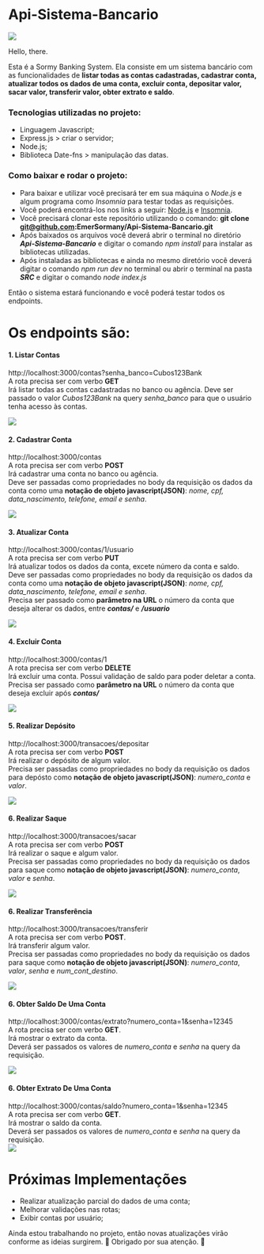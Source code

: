 # Api-Sistema-Bancario
<img src="/imagens/Sormy Banking System.png">


Hello, there.

Esta é a Sormy Banking System. Ela consiste em um sistema bancário com as funcionalidades de **listar todas as contas cadastradas, cadastrar conta, atualizar todos os dados de uma conta, excluir conta, depositar valor, sacar valor, transferir valor, obter extrato e saldo**.

### Tecnologias utilizadas no projeto:
 *  Linguagem Javascript;
 *  Express.js  > criar o servidor;
 *  Node.js;
 *  Biblioteca Date-fns > manipulação das datas.

### Como baixar e rodar o projeto:
 * Para baixar e utilizar você precisará ter em sua máquina o *Node.js* e algum programa como *Insomnia* para testar todas as requisições.
 * Você poderá encontrá-los nos links a seguir: [Node.js](https://nodejs.org/en)  e  [Insomnia](https://insomnia.rest/download).
 * Você precisará clonar este repositório utilizando o comando: **git clone git@github.com:EmerSormany/Api-Sistema-Bancario.git**
 * Após baixados os arquivos você deverá abrir o terminal no diretório ***Api-Sistema-Bancario*** e digitar o comando *npm install* para instalar as bibliotecas utilizadas. 
 * Após instaladas as bibliotecas e ainda no mesmo diretório você deverá digitar o comando *npm run dev* no terminal ou abrir o terminal na pasta ***SRC*** e digitar o comando *node index.js*

Então o sistema estará funcionando e você poderá testar todos os endpoints.


# Os endpoints são: 
#### 1. Listar Contas
 http://localhost:3000/contas?senha_banco=Cubos123Bank <br/>
A rota precisa ser com verbo **GET** <br/>
Irá listar todas as contas cadastradas no banco ou agência. Deve ser passado o valor *Cubos123Bank* na query *senha_banco* para que o usuário tenha acesso às contas. <br/>

<img src="/imagens/lista_de_contas.png">

#### 2. Cadastrar Conta
http://localhost:3000/contas <br/>
A rota precisa ser com verbo **POST**  <br/>
Irá cadastrar uma conta no banco ou agência. <br/>
Deve ser passadas como propriedades no body da requisição os dados da conta como uma **notação de objeto javascript(JSON)**: *nome, cpf, data_nascimento, telefone, email e senha*. 

<img src="/imagens/requisicao_e_resposta_cadastrar conta.png">

#### 3. Atualizar Conta

http://localhost:3000/contas/1/usuario <br/>
A rota precisa ser com verbo **PUT**  <br/>
Irá atualizar todos os dados da conta, excete número da conta e saldo. Deve ser passadas como propriedades no body da requisição os dados da conta como uma **notação de objeto javascript(JSON)**: *nome, cpf, data_nascimento, telefone, email e senha*. <br/>
Precisa ser passado como **parâmetro na URL** o número da conta que deseja alterar os dados, entre ***contas/*** e ***/usuario*** <br/>

<img src="/imagens/requisicao_e_resposta_atualizar conta.png">

#### 4. Excluir Conta

http://localhost:3000/contas/1 <br/>
A rota precisa ser com verbo **DELETE** <br/>
Irá excluir uma conta. Possui validação de saldo para poder deletar a conta. <br/>
Precisa ser passado como **parâmetro na URL** o número da conta que deseja excluir após ***contas/*** <br/>

<img src="/imagens/excluir_conta.png">

#### 5. Realizar Depósito

http://localhost:3000/transacoes/depositar <br/>
A rota precisa ser com verbo **POST**  <br/>
Irá realizar o depósito de algum valor. <br/>
Precisa ser passadas como propriedades no body da requisição os dados para depósto como **notação de objeto javascript(JSON)**: *numero_conta* e *valor*. <br/>

<img src="/imagens/deposito.png">

#### 6. Realizar Saque

http://localhost:3000/transacoes/sacar <br/>
A rota precisa ser com verbo **POST**  <br/>
Irá realizar o saque e algum valor. <br/>
Precisa ser passadas como propriedades no body da requisição os dados para saque como **notação de objeto javascript(JSON)**: *numero_conta*, *valor* e *senha*. <br/>

<img src="/imagens/saque.png">

#### 6. Realizar Transferência

http://localhost:3000/transacoes/transferir <br/>
A rota precisa ser com verbo **POST**. <br/>
Irá transferir algum valor.<br/>
Precisa ser passadas como propriedades no body da requisição os dados para saque como **notação de objeto javascript(JSON)**: *numero_conta*, *valor*, *senha* e *num_cont_destino*. <br/>

<img src="/imagens/trasferencia.png">

#### 6. Obter Saldo De Uma Conta
http://localhost:3000/contas/extrato?numero_conta=1&senha=12345 <br/>
A rota precisa ser com verbo **GET**. <br/>
Irá mostrar o extrato da conta. <br/>
Deverá ser passados os valores de *numero_conta* e *senha* na query da requisição. <br/>

<img src="/imagens/extrato.png">

#### 6. Obter Extrato De Uma Conta
http://localhost:3000/contas/saldo?numero_conta=1&senha=12345 <br/>
A rota precisa ser com verbo **GET**.  <br/>
Irá mostrar o saldo da conta. <br/>
Deverá ser passados os valores de *numero_conta* e *senha* na query da requisição. <br/>
<img src="/imagens/saldo.png">


# Próximas Implementações
 * Realizar atualização parcial do dados de uma conta;
 * Melhorar validações nas rotas;
 * Exibir contas por usuário;

Ainda estou trabalhando no projeto, então novas atualizações virão conforme as ideias surgirem. :thought_balloon:
Obrigado por sua atenção. :cowboy_hat_face:
